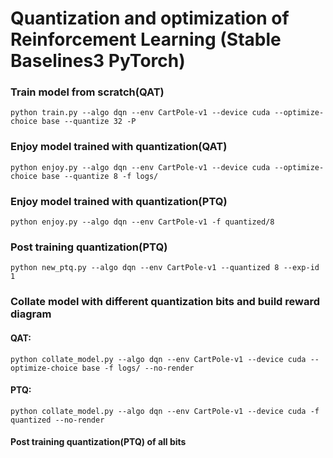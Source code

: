 # Quantization and optimization of Reinforcement Learning (Stable Baselines3 PyTorch)


### Train model from scratch(QAT)
``
python train.py --algo dqn --env CartPole-v1 --device cuda --optimize-choice base --quantize 32 -P
``

### Enjoy model trained with quantization(QAT)

``
python enjoy.py --algo dqn --env CartPole-v1 --device cuda --optimize-choice base --quantize 8 -f logs/
``
### Enjoy model trained with quantization(PTQ)

``
python enjoy.py --algo dqn --env CartPole-v1 -f quantized/8 
``
### Post training quantization(PTQ) 
``
python new_ptq.py --algo dqn --env CartPole-v1 --quantized 8 --exp-id 1
``

### Collate model with different quantization bits and build reward diagram

#### QAT:
``
python collate_model.py --algo dqn --env CartPole-v1 --device cuda --optimize-choice base -f logs/ --no-render
``
#### PTQ:
``
python collate_model.py --algo dqn --env CartPole-v1 --device cuda -f quantized --no-render
``

#### Post training quantization(PTQ) of all bits
